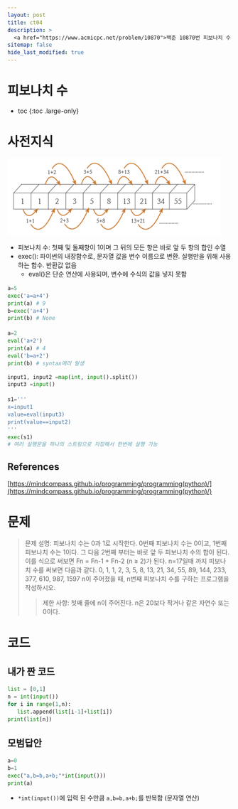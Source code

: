 ```yaml
---
layout: post
title: ct04
description: >
  <a href="https://www.acmicpc.net/problem/10870">백준 10870번 피보나치 수 5</a><br>
sitemap: false
hide_last_modified: true
---
```

# 피보나치 수

* toc
{:toc .large-only}

# 사전지식

![](/assets/img/ct/fibonacci.png)
- 피보나치 수: 첫째 및 둘째항이 1이며 그 뒤의 모든 항은 바로 앞 두 항의 합인 수열
- exec(): 파이썬의 내장함수로, 문자열 값을 변수 이름으로 변환. 실행만을 위해 사용하는 함수. 반환값 없음
  - eval()은 단순 연산에 사용되며, 변수에 수식의 값을 넣지 못함

```python
a=5
exec('a=a+4')
print(a) # 9
b=exec('a+4')
print(b) # None

a=2
eval('a+2')
print(a) # 4
eval('b=a+2')
print(b) # syntax에러 발생
```
```python
input1, input2 =map(int, input().split())
input3 =input() 

s1='''
x=input1
value=eval(input3) 
print(value==input2)
'''
exec(s1)
# 여러 실행문을 하나의 스트링으로 저장해서 한번에 실행 가능
```

## References
[https://mindcompass.github.io/programming/programming(python)/](https://mindcompass.github.io/programming/programming(python)/)

# 문제
>문제 설명: 피보나치 수는 0과 1로 시작한다. 0번째 피보나치 수는 0이고, 1번째 피보나치 수는 1이다.
>그 다음 2번째 부터는 바로 앞 두 피보나치 수의 합이 된다.
>이를 식으로 써보면 Fn = Fn-1 + Fn-2 (n ≥ 2)가 된다.
>n=17일때 까지 피보나치 수를 써보면 다음과 같다.
>0, 1, 1, 2, 3, 5, 8, 13, 21, 34, 55, 89, 144, 233, 377, 610, 987, 1597
>n이 주어졌을 때, n번째 피보나치 수를 구하는 프로그램을 작성하시오.
>>제한 사항: 첫째 줄에 n이 주어진다. n은 20보다 작거나 같은 자연수 또는 0이다.

# 코드

## 내가 짠 코드

```python
list = [0,1]
n = int(input())
for i in range(1,n):
   list.append(list[i-1]+list[i])
print(list[n])
```

## 모범답안

```python
a=0
b=1
exec("a,b=b,a+b;"*int(input()))
print(a)
```
- ```*int(input())```에 입력 된 수만큼 ```a,b=b,a+b;```를 반복함 (문자열 연산)